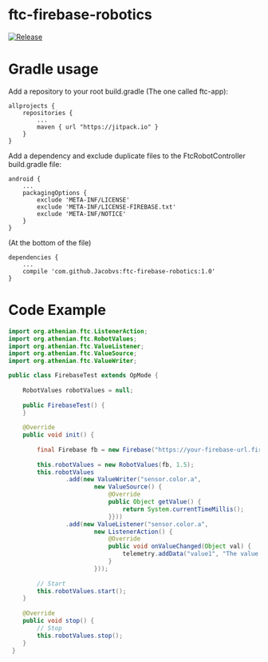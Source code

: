 # ftc-firebase-robotics

[![Release](https://jitpack.io/v/Jacobvs/ftc-firebase-robotics.svg)](https://jitpack.io/#Jacobvs/ftc-firebase-robotics)

Gradle usage
==============

Add a repository to your root build.gradle (The one called ftc-app):
```
allprojects {
    repositories {
        ...
		maven { url "https://jitpack.io" }
	}
}
```

Add a dependency and exclude duplicate files to the FtcRobotController build.gradle file:
```
android {
    ...
    packagingOptions {
        exclude 'META-INF/LICENSE'
        exclude 'META-INF/LICENSE-FIREBASE.txt'
        exclude 'META-INF/NOTICE'
    }
}
```
(At the bottom of the file)
```
dependencies {
    ...
    compile 'com.github.Jacobvs:ftc-firebase-robotics:1.0'
}
```

Code Example
===============

```java
import org.athenian.ftc.ListenerAction;
import org.athenian.ftc.RobotValues;
import org.athenian.ftc.ValueListener;
import org.athenian.ftc.ValueSource;
import org.athenian.ftc.ValueWriter;

public class FirebaseTest extends OpMode {
 
    RobotValues robotValues = null;
 
    public FirebaseTest() {
    }
 
    @Override
    public void init() {
 
        final Firebase fb = new Firebase("https://your-firebase-url.firebaseio.com/");
  
        this.robotValues = new RobotValues(fb, 1.5);
        this.robotValues
                .add(new ValueWriter("sensor.color.a",
                        new ValueSource() {
                            @Override
                            public Object getValue() {
                                return System.currentTimeMillis();
                            }}))
                .add(new ValueListener("sensor.color.a",
                        new ListenerAction() {
                            @Override
                            public void onValueChanged(Object val) {
                                telemetry.addData("value1", "The value is: " + val);
                            }
                        }));
 
 		// Start 
        this.robotValues.start();
    }
 
    @Override
    public void stop() {
    	// Stop 
        this.robotValues.stop();
    }
 }
```
